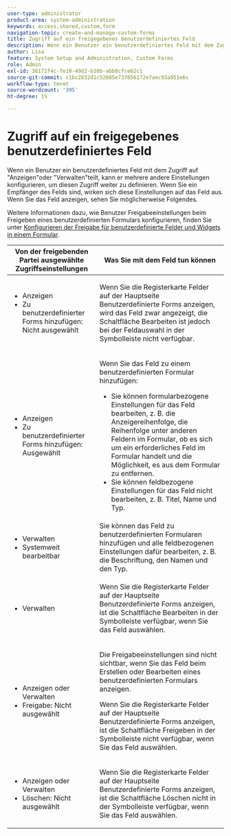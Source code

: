 ```yaml
---
user-type: administrator
product-area: system-administration
keywords: access,shared,custom,form
navigation-topic: create-and-manage-custom-forms
title: Zugriff auf ein freigegebenes benutzerdefiniertes Feld
description: Wenn ein Benutzer ein benutzerdefiniertes Feld mit dem Zugriff auf "Anzeigen"oder "Verwalten"teilt, kann er mehrere andere Einstellungen konfigurieren, um diesen Zugriff weiter zu definieren. Wenn Sie ein Empfänger des Felds sind, wirken sich diese Einstellungen auf das Feld aus. Wenn Sie das Feld anzeigen, sehen Sie möglicherweise Folgendes.
author: Lisa
feature: System Setup and Administration, Custom Forms
role: Admin
exl-id: 36172f4c-fe10-49d2-b10b-abb0cfce62c1
source-git-commit: c1bc2832d1c52885e737056172e7aec93a951e6c
workflow-type: tm+mt
source-wordcount: '395'
ht-degree: 1%

---
```


# Zugriff auf ein freigegebenes benutzerdefiniertes Feld

Wenn ein Benutzer ein benutzerdefiniertes Feld mit dem Zugriff auf &quot;Anzeigen&quot;oder &quot;Verwalten&quot;teilt, kann er mehrere andere Einstellungen konfigurieren, um diesen Zugriff weiter zu definieren. Wenn Sie ein Empfänger des Felds sind, wirken sich diese Einstellungen auf das Feld aus. Wenn Sie das Feld anzeigen, sehen Sie möglicherweise Folgendes.

Weitere Informationen dazu, wie Benutzer Freigabeeinstellungen beim Freigeben eines benutzerdefinierten Formulars konfigurieren, finden Sie unter [Konfigurieren der Freigabe für benutzerdefinierte Felder und Widgets in einem Formular](/help/quicksilver/administration-and-setup/customize-workfront/create-manage-custom-forms/form-designer/manage-a-form/share-custom-fields.md).

<table style="table-layout:auto"> 
 <col> 
 <col> 
 <thead> 
  <tr> 
   <th>Von der freigebenden Partei ausgewählte Zugriffseinstellungen</th> 
   <th>Was Sie mit dem Feld tun können</th> 
  </tr> 
 </thead> 
 <tbody> 
  <tr> 
   <td> 
    <ul> 
     <li>Anzeigen</li> 
     <li>Zu benutzerdefinierter Forms hinzufügen: Nicht ausgewählt</li> 
    </ul> </td> 
   <td> <p>Wenn Sie die Registerkarte Felder auf der Hauptseite Benutzerdefinierte Forms anzeigen, wird das Feld zwar angezeigt, die Schaltfläche Bearbeiten ist jedoch bei der Feldauswahl in der Symbolleiste nicht verfügbar.</p> </td> 
  </tr> 
  <tr> 
   <td> 
    <ul> 
     <li>Anzeigen</li> 
     <li>Zu benutzerdefinierter Forms hinzufügen: Ausgewählt</li> 
    </ul> </td> 
   <td> <p>Wenn Sie das Feld zu einem benutzerdefinierten Formular hinzufügen:</p> 
    <ul> 
     <li>Sie können formularbezogene Einstellungen für das Feld bearbeiten, z. B. die Anzeigereihenfolge, die Reihenfolge unter anderen Feldern im Formular, ob es sich um ein erforderliches Feld im Formular handelt und die Möglichkeit, es aus dem Formular zu entfernen.</li> 
     <li>Sie können feldbezogene Einstellungen für das Feld nicht bearbeiten, z. B. Titel, Name und Typ.</li> 
    </ul> </td> 
  </tr> 
  <tr> 
   <td> 
    <ul> 
     <li>Verwalten</li> 
     <li>Systemweit bearbeitbar</li> 
    </ul> </td> 
   <td>Sie können das Feld zu benutzerdefinierten Formularen hinzufügen und alle feldbezogenen Einstellungen dafür bearbeiten, z. B. die Beschriftung, den Namen und den Typ.</td> 
  </tr> 
  <tr> 
   <td> 
    <ul> 
     <li>Verwalten</li> 
    </ul> </td> 
   <td> <p>Wenn Sie die Registerkarte Felder auf der Hauptseite Benutzerdefinierte Forms anzeigen, ist die Schaltfläche Bearbeiten in der Symbolleiste verfügbar, wenn Sie das Feld auswählen.</p> </td> 
  </tr> 
  <tr> 
   <td> 
    <ul> 
     <li>Anzeigen oder Verwalten</li> 
     <li>Freigabe: Nicht ausgewählt</li> 
    </ul> </td> 
   <td> <p>Die Freigabeeinstellungen sind nicht sichtbar, wenn Sie das Feld beim Erstellen oder Bearbeiten eines benutzerdefinierten Formulars anzeigen.</p> <p>Wenn Sie die Registerkarte Felder auf der Hauptseite Benutzerdefinierte Forms anzeigen, ist die Schaltfläche Freigeben in der Symbolleiste nicht verfügbar, wenn Sie das Feld auswählen.</p> </td> 
  </tr> 
  <tr> 
   <td> 
    <ul> 
     <li>Anzeigen oder Verwalten</li> 
     <li>Löschen: Nicht ausgewählt</li> 
    </ul> </td> 
   <td> <p>Wenn Sie die Registerkarte Felder auf der Hauptseite Benutzerdefinierte Forms anzeigen, ist die Schaltfläche Löschen nicht in der Symbolleiste verfügbar, wenn Sie das Feld auswählen.</p> </td> 
  </tr> 
 </tbody> 
</table>
